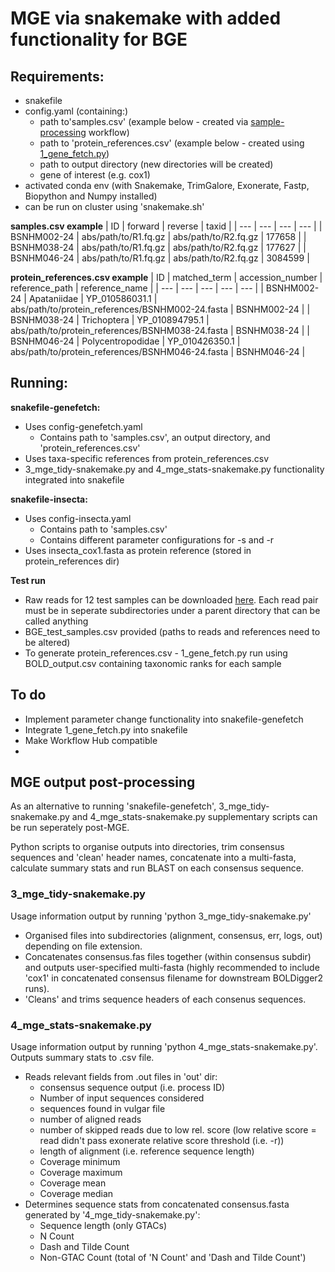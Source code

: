 # MGE via snakemake with added functionality for BGE #
## Requirements: ##
- snakefile
- config.yaml (containing:)
  - path to'samples.csv' (example below - created via [sample-processing](https://github.com/bge-barcoding/sample-processing) workflow)
  - path to 'protein_references.csv' (example below - created using [1_gene_fetch.py](https://github.com/SchistoDan/MitoGeneExtractor/blob/main/snakemake/1_gene_fetch.py))
  - path to output directory (new directories will be created)
  - gene of interest (e.g. cox1)
- activated conda env (with Snakemake, TrimGalore, Exonerate, Fastp, Biopython and Numpy installed)
- can be run on cluster using 'snakemake.sh'

**samples.csv example**
| ID | forward | reverse | taxid |
| --- | --- | --- | --- |
| BSNHM002-24  | abs/path/to/R1.fq.gz | abs/path/to/R2.fq.gz | 177658 |
| BSNHM038-24 | abs/path/to/R1.fq.gz | abs/path/to/R2.fq.gz | 177627 |
| BSNHM046-24 | abs/path/to/R1.fq.gz | abs/path/to/R2.fq.gz | 3084599 |

**protein_references.csv example** 
| ID | matched_term | accession_number | reference_path | reference_name |
| --- | --- | --- | --- | --- |
| BSNHM002-24  | Apataniidae | YP_010586031.1 | abs/path/to/protein_references/BSNHM002-24.fasta | BSNHM002-24 |
| BSNHM038-24 | Trichoptera | YP_010894795.1 | abs/path/to/protein_references/BSNHM038-24.fasta | BSNHM038-24 |
| BSNHM046-24 | Polycentropodidae | YP_010426350.1 | abs/path/to/protein_references/BSNHM046-24.fasta | BSNHM046-24 |
  
  

## Running: ##
**snakefile-genefetch:** 
- Uses config-genefetch.yaml
  - Contains path to 'samples.csv', an output directory, and 'protein_references.csv'
- Uses taxa-specific references from protein_references.csv
- 3_mge_tidy-snakemake.py and 4_mge_stats-snakemake.py functionality integrated into snakefile

**snakefile-insecta:**
- Uses config-insecta.yaml
  - Contains path to 'samples.csv'
  - Contains different parameter configurations for -s and -r
- Uses insecta_cox1.fasta as protein reference (stored in protein_references dir)


**Test run**
- Raw reads for 12 test samples can be downloaded [here](https://naturalhistorymuseum-my.sharepoint.com/personal/b_price_nhm_ac_uk/_layouts/15/onedrive.aspx?ct=1723035606962&or=Teams%2DHL&ga=1&LOF=1&id=%2Fpersonal%2Fb%5Fprice%5Fnhm%5Fac%5Fuk%2FDocuments%2F%5Ftemp%2F%5FBGEexamples4Felix%2F1%5Fraw%5Fdata). Each read pair must be in seperate subdirectories under a parent directory that can be called anything
- BGE_test_samples.csv provided (paths to reads and references need to be altered)
- To generate protein_references.csv - 1_gene_fetch.py run using BOLD_output.csv containing taxonomic ranks for each sample


## To do ##
- Implement parameter change functionality into snakefile-genefetch
- Integrate 1_gene_fetch.py into snakefile
- Make Workflow Hub compatible
- 
  
## MGE output post-processing ##
As an alternative to running 'snakefile-genefetch', 3_mge_tidy-snakemake.py and 4_mge_stats-snakemake.py supplementary scripts can be run seperately post-MGE.

Python scripts to organise outputs into directories, trim consensus sequences and 'clean' header names, concatenate into a multi-fasta, calculate summary stats and run BLAST on each consensus sequence.

### 3_mge_tidy-snakemake.py ###
Usage information output by running 'python 3_mge_tidy-snakemake.py'
- Organised files into subdirectories (alignment, consensus, err, logs, out) depending on file extension.
- Concatenates consensus.fas files together (within consensus subdir) and outputs user-specified multi-fasta (highly recommended to include 'cox1' in concatenated consensus filename for downstream BOLDigger2 runs).
- 'Cleans' and trims sequence headers of each consenus sequences.

### 4_mge_stats-snakemake.py ###
Usage information output by running 'python 4_mge_stats-snakemake.py'. Outputs summary stats to .csv file.
- Reads relevant fields from .out files in 'out' dir:
  -  consensus sequence output (i.e. process ID)
  -  Number of input sequences considered
  -  sequences found in vulgar file
  -  number of aligned reads
  -  number of skipped reads due to low rel. score (low relative score = read didn't pass exonerate relative score threshold (i.e. -r))
  -  length of alignment (i.e. reference sequence length)
  -  Coverage minimum
  -  Coverage maximum
  -  Coverage mean
  -  Coverage median
- Determines sequence stats from concatenated consensus.fasta generated by '4_mge_tidy-snakemake.py':
  - Sequence length (only GTACs)
  - N Count
  - Dash and Tilde Count
  - Non-GTAC Count (total of 'N Count' and 'Dash and Tilde Count')
